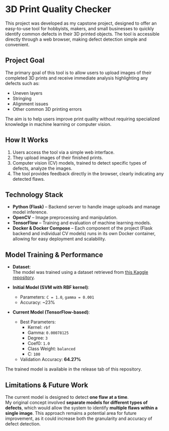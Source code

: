 # 3D Print Quality Checker

This project was developed as my capstone project, designed to offer an easy-to-use tool for hobbyists, makers, and small businesses to quickly identify common defects in their 3D printed objects. The tool is accessible directly through a web browser, making defect detection simple and convenient.

## Project Goal

The primary goal of this tool is to allow users to upload images of their completed 3D prints and receive immediate analysis highlighting any defects such as:

- Uneven layers  
- Stringing  
- Alignment issues  
- Other common 3D printing errors  

The aim is to help users improve print quality without requiring specialized knowledge in machine learning or computer vision.

## How It Works

1. Users access the tool via a simple web interface.
2. They upload images of their finished prints.
3. Computer vision (CV) models, trained to detect specific types of defects, analyze the images.
4. The tool provides feedback directly in the browser, clearly indicating any detected flaws.

## Technology Stack

- **Python (Flask)** – Backend server to handle image uploads and manage model inference.  
- **OpenCV** – Image preprocessing and manipulation.  
- **TensorFlow** – Training and evaluation of machine learning models.  
- **Docker & Docker Compose** – Each component of the project (Flask backend and individual CV models) runs in its own Docker container, allowing for easy deployment and scalability.

## Model Training & Performance

- **Dataset**:  
  The model was trained using a dataset retrieved from [this Kaggle repository](https://www.kaggle.com/datasets/tangyiqi/3d-print-error-images-after-data-enhancement).

- **Initial Model (SVM with RBF kernel)**:  
  - Parameters: `C = 1.0`, `gamma = 0.001`  
  - Accuracy: ~23%

- **Current Model (TensorFlow-based)**:  
  - Best Parameters:  
    - Kernel: `rbf`  
    - Gamma: `0.00078125`  
    - Degree: `3`  
    - Coef0: `1.0`  
    - Class Weight: `balanced`  
    - C: `100`  
  - Validation Accuracy: **64.27%**

The trained model is available in the release tab of this repository.

## Limitations & Future Work

The current model is designed to detect **one flaw at a time**.  
My original concept involved **separate models for different types of defects**, which would allow the system to identify **multiple flaws within a single image**. This approach remains a potential area for future improvement, as it could increase both the granularity and accuracy of defect detection.

